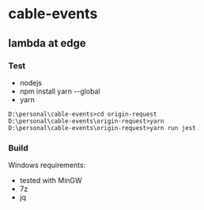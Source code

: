 # cable-events

## lambda at edge

### Test

- nodejs 
- npm install yarn --global
- yarn

```
D:\personal\cable-events>cd origin-request
D:\personal\cable-events\origin-request>yarn
D:\personal\cable-events\origin-request>yarn run jest
```

### Build

Windows requirements:

- tested with MinGW
- 7z
- jq
